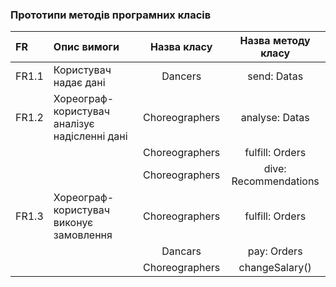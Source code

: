### Прототипи методів програмних класів

|FR|Опис вимоги|Назва класу|Назва методу класу|
|:-|:-|:-:|:-:|
|FR1.1|Користувач надає дані|Dancers|send: Datas|
|FR1.2|Хореограф-користувач аналізує надісленні дані|Choreographers|analyse: Datas|
|||Choreographers|fulfill: Orders|
|||Choreographers|dive: Recommendations|
|FR1.3|Хореограф-користувач виконує замовлення|Choreographers|fulfill: Orders|
|||Dancars|pay: Orders|
|||Choreographers|changeSalary()|
